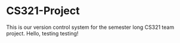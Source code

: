 # CS321-Project
This is our version control system for the semester long CS321 team project.
Hello, testing testing!
